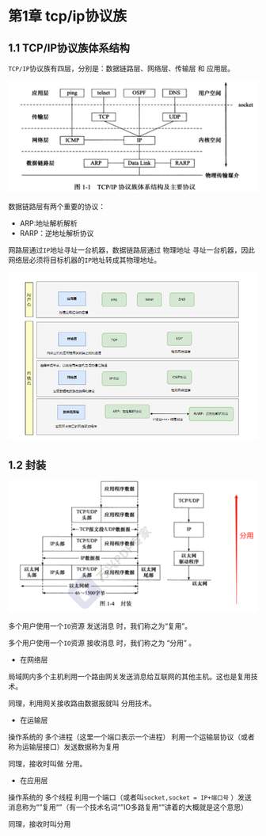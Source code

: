 # 第1章 tcp/ip协议族

## 1.1 TCP/IP协议族体系结构
`TCP/IP`协议族有四层，分别是：数据链路层、网络层、传输层 和 应用层。

![](./img/01tcpip01.png)

数据链路层有两个重要的协议：
- ARP:地址解析解析
- RARP：逆地址解析协议

网路层通过`IP`地址寻址一台机器，数据链路层通过 物理地址 寻址一台机器，因此网络层必须将目标机器的`IP`地址转成其物理地址。

![](./img/01tcpip02.png)

## 1.2 封装

![](./img/01tcpip03.png)

多个用户使用一个`IO`资源 发送消息 时，我们称之为“复用”。

多个用户使用一个`IO`资源 接收消息 时，我们称之为 “分用” 。

- 在网络层

局域网内多个主机利用一个路由网关发送消息给互联网的其他主机。这也是复用技术。

同理，利用网关接收路由数据报就叫 分用技术。

- 在运输层

操作系统的 多个进程（这里一个端口表示一个进程） 利用一个运输层协议（或者称为运输层接口）发送数据称为复用

同理，接收时叫做 分用。

- 在应用层

操作系统的 多个线程 利用一个端口（或者叫`socket,socket = IP+端口号` ）发送消息称为“”复用“”（有一个技术名词“”IO多路复用“”讲着的大概就是这个意思）

同理，接收时叫分用


